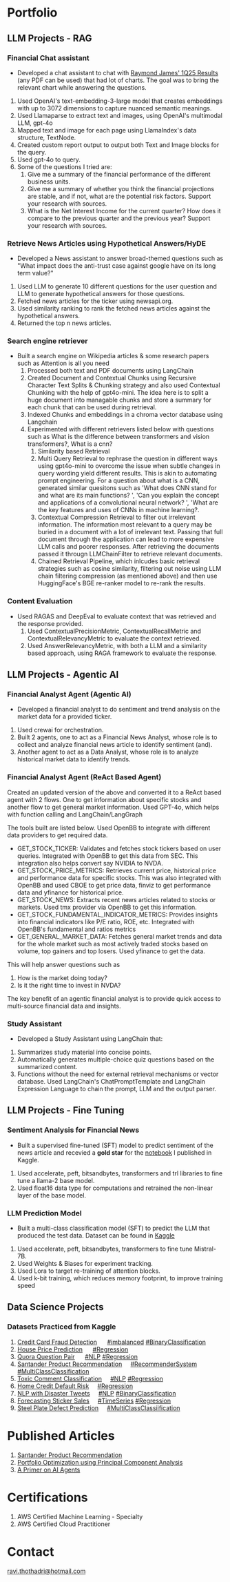 <!-- https://rthothad01.github.io/portfolio/ -->
# Portfolio

## LLM Projects - RAG

<!-- Refer to TechNotes git's LLM/RAG/LlamaIndex folder -->
### Financial Chat assistant 
- Developed a chat assistant to chat with [Raymond James' 1Q25 Results](https://www.raymondjames.com/-/media/rj/dotcom/files/our-company/news-and-media/2025-press-releases/rjf20250129-1q-presentation.pdf) (any PDF can be used) that had lot of charts. The goal was to bring the relevant chart while answering the questions.
1. Used OpenAI's text-embedding-3-large model that creates embeddings with up to 3072 dimensions to capture nuanced semantic meanings.
2. Used Llamaparse to extract text and images, using OpenAI's multimodal LLM, gpt-4o
3. Mapped text and image for each page using LlamaIndex's data structure, TextNode.
4. Created custom report output to output both Text and Image blocks for the query.
5. Used gpt-4o to query.
6. Some of the questions I tried are:
   1. Give me a summary of the financial performance of the different business units.
   2. Give me a summary of whether you think the financial projections are stable, and if not, what are the potential risk factors. Support your research with sources.
   3. What is the Net Interest Income for the current quarter? How does it compare to the previous quarter and the previous year? Support your research with sources.

<!-- Google drive - Hypothetical Answers-->
### Retrieve News Articles using Hypothetical Answers/HyDE
- Developed a News assistant to answer broad-themed questions such as "What impact does the anti-trust case against google have on its long term value?"
1. Used LLM to generate 10 different questions for the user question and LLM to generate hypothetical answers for those questions.
2. Fetched news articles for the ticker using newsapi.org.
3. Used similarity ranking to rank the fetched news articles against the hypothetical answers.
4. Returned the top n news articles.

<!-- Refer to git's LLM/Agentic AI/5.Notebooks.5 -->
### Search engine retriever
- Built a search engine on Wikipedia articles & some research papers such as Attention is all you need
	1. Processed both text and PDF documents using LangChain
	2. Created Document and Contextual Chunks using Recursive Character Text Splits & Chunking strategy and also used Contextual Chunking with the help of gpt4o-mini. The idea here is to split a huge document into managable chunks and store a summary for each chunk that can be used during retrieval.
	3. Indexed Chunks and embeddings in a chroma vector database using Langchain
	4. Experimented with different retrievers listed below with questions such as What is the difference between transformers and vision transformers?, What is a cnn?
		1. Similarity based Retrieval
		2. Multi Query Retrieval to rephrase the question in different ways using gpt4o-mini to overcome the issue when subtle changes in query wording yield different results. This is akin to automating prompt engineering. For a question about what is a CNN, generated similar quesitons such as 'What does CNN stand for and what are its main functions?  ', 'Can you explain the concept and applications of a convolutional neural network?  ', 'What are the key features and uses of CNNs in machine learning?.
		3. Contextual Compression Retrieval to filter out irrelevant information. The information most relevant to a query may be buried in a document with a lot of irrelevant text. Passing that full document through the application can lead to more expensive LLM calls and poorer responses. After retrieving the documents passed it througn LLMChainFilter to retrieve relevant documents.
		4. Chained Retrieval Pipeline, which inlcudes basic retrieval strategies such as cosine similarity, filtering out noise using LLM chain filtering compression (as mentioned above) and then use HuggingFace's BGE re-ranker model to re-rank the results.

<!-- Refer to git's LLM/Agentic AI/5.Notebooks.7 -->
### Content Evaluation
- Used RAGAS and DeepEval to evaluate context that was retrieved and the response provided.
	1. Used ContextualPrecisionMetric,  ContextualRecallMetric and ContextualRelevancyMetric to evaluate the context retrieved.
	2. Used AnswerRelevancyMetric, with both a LLM and a similarity based approach, using RAGA framework to evaluate the response.
   
## LLM Projects - Agentic AI
<!-- Google drive-->
### Financial Analyst Agent (Agentic AI)
- Developed a financial analyst to do sentiment and trend analysis on the market data for a provided ticker.
1. Used crewai for orchestration.
2. Built 2 agents, one to act as a Financial News Analyst, whose role is to collect and analyze financial news article to identify sentiment (and).
3. Another agent to act as a Data Analyst, whose role is to analyze historical market data to identify trends.
<!-- Refer to TechNotes git's LLM/Agentic AI/BuildingAIAgentswithLangChain/notebooks/Module5/M5_Build_a_Financial_Analyst_ReAct_Agentic_AI_System_with_LangChain.ipynb-->
### Financial Analyst Agent (ReAct Based Agent)
Created an updated version of the above and converted it to a ReAct based agent with 2 flows. One to get information about specific stocks and another flow to get general market information. Used GPT-4o, which helps with function calling and LangChain/LangGraph

The tools built are listed below. Used OpenBB to integrate with different data providers to get required data.
- GET_STOCK_TICKER: Validates and fetches stock tickers based on user queries. Integrated with OpenBB to get this data from SEC. This integration also helps convert say NVIDIA to NVDA.
- GET_STOCK_PRICE_METRICS: Retrieves current price, historical price and performance data for specific stocks. This was also integrated with OpenBB and used CBOE to get price data, finviz to get performance data and yfinance for historical price.
- GET_STOCK_NEWS: Extracts recent news articles related to stocks or markets. Used tmx provider via OpenBB to get this information.
- GET_STOCK_FUNDAMENTAL_INDICATOR_METRICS: Provides insights into financial indicators like P/E ratio, ROE, etc. Integrated with OpenBB's fundamental and ratios metrics
- GET_GENERAL_MARKET_DATA: Fetches general market trends and data for the whole market such as most actively traded stocks based on volume, top gainers and top losers. Used yfinance to get the data.

This will help answer questions such as 
1. How is the market doing today?
2. Is it the right time to invest in NVDA?

The key benefit of an agentic financial analyst is to provide quick access to multi-source financial data and insights.

<!-- Refer to TechNotes git's LLM/Agentic AI/4.6 Assignment -->
### Study Assistant
- Developed a Study Assistant using LangChain that:
1. Summarizes study material into concise points.
2. Automatically generates multiple-choice quiz questions based on the summarized content.
3. Functions without the need for external retrieval mechanisms or vector database.
   Used LangChain's ChatPromptTemplate and LangChain Expression Language to chain the prompt, LLM and the output parser.
	
## LLM Projects - Fine Tuning
<!-- Kaggle -->
### Sentiment Analysis for Financial News
- Built a supervised fine-tuned (SFT) model to predict sentiment of the news article and recevied a **gold star** for the [notebook](https://www.kaggle.com/code/ravitee/sentiment-analysis-on-financial-news-using-llama2/notebook) I published in Kaggle.
1. Used accelerate, peft, bitsandbytes, transformers and trl libraries to fine tune a llama-2 base model.
2. Used float16 data type for computations and retrained the non-linear layer of the base model.

<!-- Kaggle -->
### LLM Prediction Model
- Built a multi-class classification model (SFT) to predict the LLM that produced the test data. Dataset can be found in [Kaggle](https://www.kaggle.com/competitions/h2oai-predict-the-llm)
1. Used accelerate, peft, bitsandbytes, transformers to fine tune Mistral-7B.
2. Used Weights & Biases for experiment tracking.
3. Used Lora to target re-training of attention blocks.
4. Used k-bit training, which reduces memory footprint, to improve training speed


## Data Science Projects

### Datasets Practiced from Kaggle
1. [Credit Card Fraud Detection](https://www.kaggle.com/datasets/mlg-ulb/creditcardfraud) &nbsp;&nbsp;&nbsp;&nbsp; 	[#imbalanced]() [#BinaryClassification]()
2. [House Price Prediction](https://www.kaggle.com/competitions/house-prices-advanced-regression-techniques) &nbsp;&nbsp;&nbsp;&nbsp;	[#Regression]()
3. [Quora Question Pair](https://www.kaggle.com/competitions/quora-question-pairs) &nbsp;&nbsp;&nbsp;&nbsp; [#NLP]() [#Regression]()
4. [Santander Product Recommendation](https://www.kaggle.com/c/santander-product-recommendation) &nbsp;&nbsp;&nbsp;&nbsp;[#RecommenderSystem]() [#MultiClassClassification]()
5. [Toxic Comment Classification](https://www.kaggle.com/competitions/jigsaw-multilingual-toxic-comment-classification/overview) &nbsp;&nbsp;&nbsp;&nbsp;[#NLP]() [#Regression]()
6. [Home Credit Default Risk](https://www.kaggle.com/competitions/home-credit-default-risk) &nbsp;&nbsp;&nbsp;&nbsp;[#Regression]()
7. [NLP with Disaster Tweets](https://www.kaggle.com/competitions/nlp-getting-started) &nbsp;&nbsp;&nbsp;&nbsp;[#NLP]() [#BinaryClassification]()
8. [Forecasting Sticker Sales](https://www.kaggle.com/competitions/playground-series-s5e1) &nbsp;&nbsp;&nbsp;&nbsp;[#TimeSeries]() [#Regression]()
9. [Steel Plate Defect Prediction](https://www.kaggle.com/competitions/playground-series-s4e3) &nbsp;&nbsp;&nbsp;&nbsp;[#MultiClassClassiification]()

# Published Articles
1. [Santander Product Recommendation](https://medium.com/@ravitee/santander-product-recommendation-ee4122d15072)
2. [Portfolio Optimization using Principal Component Analysis](https://medium.com/@ravitee/portfolio-optimization-using-principal-component-analysis-923f102a8a47)
3. [A Primer on AI Agents](https://medium.com/@ravitee/a-primer-about-ai-agents-1e34f6dc7a4d)

# Certifications
1. AWS Certified Machine Learning - Specialty
2. AWS Certified Cloud Practitioner

# Contact
ravi.thothadri@hotmail.com